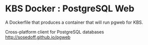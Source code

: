 # KBS Docker : PostgreSQL Web

A Dockerfile that produces a container that will run pgweb for KBS. 

Cross-platform client for PostgreSQL databases http://sosedoff.github.io/pgweb
